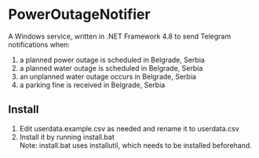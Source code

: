 # PowerOutageNotifier

A Windows service, written in .NET Framework 4.8 to send Telegram notifications when:
1. a planned power outage is scheduled in Belgrade, Serbia
2. a planned water outage is scheduled in Belgrade, Serbia
3. an unplanned water outage occurs in Belgrade, Serbia
4. a parking fine is received in Belgrade, Serbia

## Install

1. Edit userdata.example.csv as needed and rename it to userdata.csv
2. Install it by running install.bat  
Note: install.bat uses installutil, which needs to be installed beforehand.
